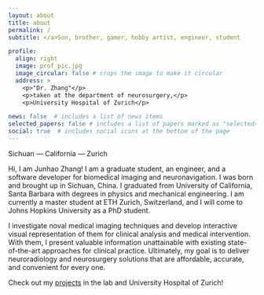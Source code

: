 ```yaml
---
layout: about
title: about
permalink: /
subtitle: </a>Son, brother, gamer, hobby artist, engineer, student

profile:
  align: right
  image: prof_pic.jpg
  image_circular: false # crops the image to make it circular
  address: >
    <p>"Dr. Zhang"</p>
    <p>taken at the department of neurosurgery,</p>
    <p>University Hospital of Zurich</p>

news: false  # includes a list of news items
selected_papers: false # includes a list of papers marked as "selected={true}"
social: true  # includes social icons at the bottom of the page
---
```

Sichuan — California — Zurich

Hi, I am Junhao Zhang! I am a graduate student, an engineer, and a software developer for biomedical imaging and neuronavigation. I was born and brought up in Sichuan, China. I graduated from University of California, Santa Barbara with degrees in physics and mechanical engineering. I am currently a master student at ETH Zurich, Switzerland, and I will come to Johns Hopkins University as a PhD student.

I investigate noval medical imaging techniques and develop interactive visual representation of them for clinical analysis and medical intervention. With them, I present valuable information unattainable with existing state-of-the-art approaches for clinical practice. Ultimately, my goal is to deliver neuroradiology and neurosurgery solutions that are affordable, accurate, and convenient for every one.

Check out my [projects](https://Junha0Zhang.github.io/projects/) in the lab and University Hospital of Zurich!
